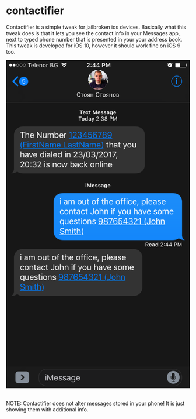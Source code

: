 # contactifier
Contactifier is a simple tweak for jailbroken ios devices. Basically what this tweak does is that it lets you see the contact info in your Messages app, next to typed phone number that is presented in your your address book. This tweak is developed for iOS 10, however it should work fine on iOS 9 too. 

![alt tag](https://raw.githubusercontent.com/stoqn4opm/contactifier/master/sampleImage.PNG)

##
NOTE: Contactifier does not alter messages stored in your phone! It is just showing them with additional info.
